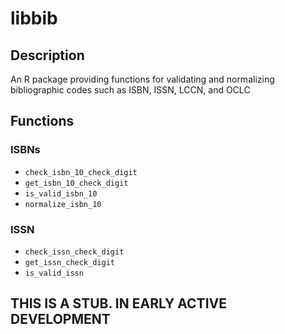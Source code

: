 # libbib

## Description
An R package providing functions for validating and normalizing
bibliographic codes such as ISBN, ISSN, LCCN, and OCLC

## Functions
### ISBNs
- `check_isbn_10_check_digit`
- `get_isbn_10_check_digit`
- `is_valid_isbn_10`
- `normalize_isbn_10`
### ISSN
- `check_issn_check_digit`
- `get_issn_check_digit`
- `is_valid_issn`



## THIS IS A STUB. IN EARLY ACTIVE DEVELOPMENT
